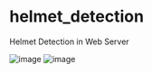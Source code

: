 # helmet_detection
Helmet Detection in Web Server

![image](https://user-images.githubusercontent.com/98154707/222909512-0ac4bafc-ce39-4113-ab05-07ebce8425de.png)
![image](https://user-images.githubusercontent.com/98154707/222909850-27e556b9-d158-4a2f-ad28-fc1e435438b3.png)
